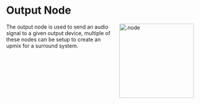 # Output Node

<img align="right" style="margin-left: 8px;" src="https://cdn.discordapp.com/attachments/667464431562653706/1052196997697904680/output_node.png" alt=".node" width="200"/>

The output node is used to send an audio signal to a given output device, multiple of these nodes can be setup to 
create an upmix for a surround system.


